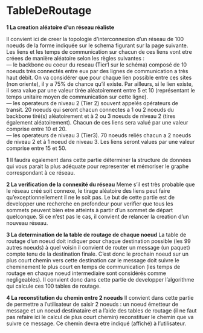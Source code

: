 # TableDeRoutage
  **1 La creation aléatoire d’un réseau réaliste**
  
Il convient ici de creer la topologie d’interconnexion d’un réseau de 100 noeuds de la forme indiquée sur le 
schema figurant sur la page suivante. Les liens et les temps de communication sur chacun de ces liens vont
etre créees de manière aléatoire selon les règles suivantes :   
— le backbone ou coeur du reseau (Tier1 sur le schéma) composé de 10 noeuds très connectés entre 
eux par des lignes de communication a très haut débit. On va considérer que pour chaque lien 
possible entre ces sites (non oriente), il y a 75% de chance qu’il existe. Par ailleurs, si le lien existe,
il sera value par une valeur tirée aléatoirement entre 5 et 10 (représentant le temps unitaire moyen
de communication sur cette ligne).   
— les operateurs de niveau 2 (Tier 2) souvent appelés opérateurs de transit. 20 noeuds qui seront
chacun connectes a 1 ou 2 noeuds du backbone tiré(s) aléatoirement et à 2 ou 3 noeuds de niveau 2
(tires également aléatoirement). Chacun de ces liens sera valué par une valeur comprise entre 10 et
20.   
— les operateurs de niveau 3 (Tier3). 70 noeuds reliés chacun a 2 noeuds de niveau 2 et à 1 noeud de 
niveau 3. Les liens seront values par une valeur comprise entre 15 et 50.   

**1**
Il faudra egalement dans cette partie déterminer la structure de données qui vous parait la plus adéquate
pour representer et mémoriser le graphe correspondant à ce réseau.   

**2 La verification de la connexité du réseau**
Meme s’il est très probable que le réseau créé soit connexe, le tirage aléatoire des liens peut faire 
qu’exceptionnellement il ne le soit pas. Le but de cette partie est de developper une recherche en profondeur pour
verifier que tous les sommets peuvent bien etre atteints à partir d’un sommet de départ quelconque. Si ce
n’est pas le cas, il convient de relancer la creation d’un nouveau réseau.   

**3 La determination de la table de routage de chaque noeud**
La table de routage d’un noeud doit indiquer pour chaque destination possible (les 99 autres noeuds) à
quel voisin il convient de router un message (un paquet) compte tenu de la destination finale. C’est donc le
prochain noeud sur un plus court chemin vers cette destination car le message doit suivre le cheminement le
plus court en temps de communication (les temps de routage en chaque noeud intermediaire sont considérés
comme negligeables). Il convient donc dans cette partie de developper l’algorithme qui calcule ces 100
tables de routage.   

**4 La reconstitution du chemin entre 2 noeuds**
Il convient dans cette partie de permettre a l’utilisateur de saisir 2 noeuds : un noeud émetteur de message et
un noeud destinataire et a l’aide des tables de routage (il ne faut pas refaire ici le calcul de plus court chemin)
reconstituer le chemin que va suivre ce message. Ce chemin devra etre indiqué (affiché) à l’utilisateur. 
  
